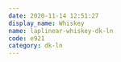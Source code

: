 ```yaml
---
date: 2020-11-14 12:51:27
display_name: Whiskey
name: laplinear-whiskey-dk-ln
code: e921
category: dk-ln
---
```


